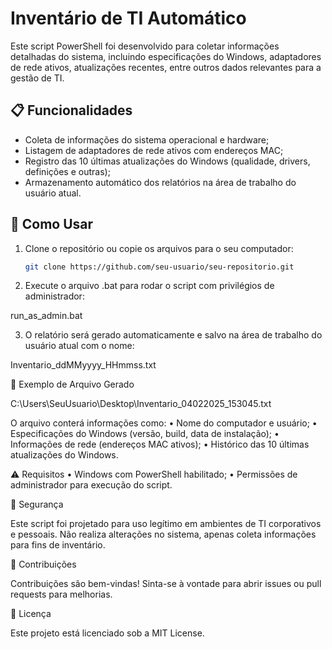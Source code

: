 # Inventário de TI Automático

Este script PowerShell foi desenvolvido para coletar informações detalhadas do sistema, incluindo especificações do Windows, adaptadores de rede ativos, atualizações recentes, entre outros dados relevantes para a gestão de TI.


## 📋 Funcionalidades

- Coleta de informações do sistema operacional e hardware;
- Listagem de adaptadores de rede ativos com endereços MAC;
- Registro das 10 últimas atualizações do Windows (qualidade, drivers, definições e outras);
- Armazenamento automático dos relatórios na área de trabalho do usuário atual.


## 🚀 Como Usar

1. Clone o repositório ou copie os arquivos para o seu computador:
   ```bash
   git clone https://github.com/seu-usuario/seu-repositorio.git

 2. Execute o arquivo .bat para rodar o script com privilégios de administrador:

run_as_admin.bat


 3. O relatório será gerado automaticamente e salvo na área de trabalho do usuário atual com o nome:

Inventario_ddMMyyyy_HHmmss.txt


📂 Exemplo de Arquivo Gerado

C:\Users\SeuUsuario\Desktop\Inventario_04022025_153045.txt

O arquivo conterá informações como:
 • Nome do computador e usuário;
 • Especificações do Windows (versão, build, data de instalação);
 • Informações de rede (endereços MAC ativos);
 • Histórico das 10 últimas atualizações do Windows.


⚠️ Requisitos
 • Windows com PowerShell habilitado;
 • Permissões de administrador para execução do script.


🔐 Segurança

Este script foi projetado para uso legítimo em ambientes de TI corporativos e pessoais. Não realiza alterações no sistema, apenas coleta informações para fins de inventário.


🤝 Contribuições

Contribuições são bem-vindas! Sinta-se à vontade para abrir issues ou pull requests para melhorias.


📄 Licença

Este projeto está licenciado sob a MIT License.
